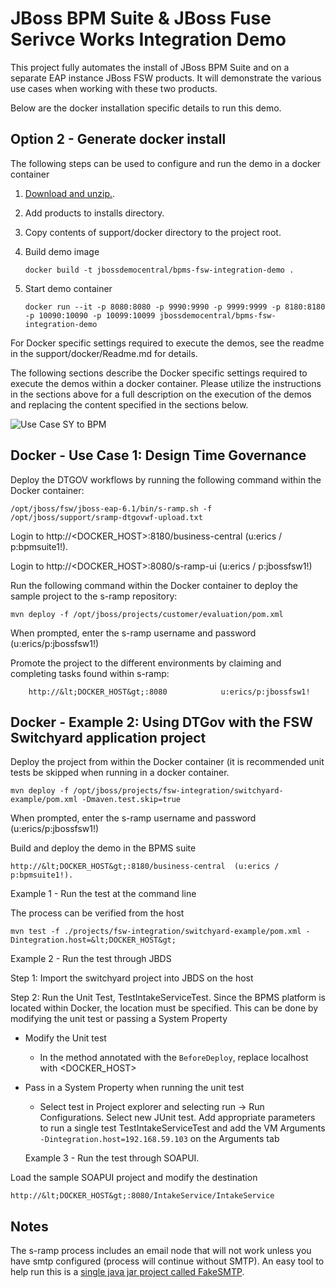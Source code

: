 JBoss BPM Suite & JBoss Fuse Serivce Works Integration Demo
===========================================================
This project fully automates the install of JBoss BPM Suite and on a separate EAP instance JBoss FSW products. It will demonstrate
the various use cases when working with these two products.

Below are the docker installation specific details to run this demo.

Option 2 - Generate docker install
----------------------------------
The following steps can be used to configure and run the demo in a docker container

1. [Download and unzip.](https://github.com/jbossdemocentral/bpms-fsw-integration-demo/archive/master.zip). 

2. Add products to installs directory.

3. Copy contents of support/docker directory to the project root.

4. Build demo image

	```
	docker build -t jbossdemocentral/bpms-fsw-integration-demo .
	```

5. Start demo container

	```
	docker run --it -p 8080:8080 -p 9990:9990 -p 9999:9999 -p 8180:8180 -p 10090:10090 -p 10099:10099 jbossdemocentral/bpms-fsw-integration-demo
	``` 
	
For Docker specific settings required to execute the demos, see the readme in the support/docker/Readme.md for details.

The following sections describe the Docker specific settings required to execute the demos within a docker container. Please utilize the instructions in the sections above for a full description on the execution of the demos and replacing the content specified in the sections below.


![Use Case SY to BPM](https://github.com/jbossdemocentral/bpms-fsw-integration-demo/blob/master/docs/demo-images/fsw-bpms-integration-2.png?raw=true)


Docker - Use Case 1: Design Time Governance  
----------------------------------
Deploy the DTGOV workflows by running the following command within the Docker container:

    /opt/jboss/fsw/jboss-eap-6.1/bin/s-ramp.sh -f /opt/jboss/support/sramp-dtgovwf-upload.txt

   Login to http://&lt;DOCKER_HOST&gt;:8180/business-central  (u:erics / p:bpmsuite1!).

   Login to http://&lt;DOCKER_HOST&gt;:8080/s-ramp-ui         (u:erics / p:jbossfsw1!)

Run the following command within the Docker container to deploy the sample project to the s-ramp repository:

    mvn deploy -f /opt/jboss/projects/customer/evaluation/pom.xml

When prompted, enter the s-ramp username and password (u:erics/p:jbossfsw1!)

Promote the project to the different environments by claiming and completing tasks found within s-ramp:

        http://&lt;DOCKER_HOST&gt;:8080            u:erics/p:jbossfsw1!       


Docker - Example 2: Using DTGov with the FSW Switchyard application project  
-------------------------------------------------------------------
Deploy the project from within the Docker container (it is recommended unit tests be skipped when running in a docker container.

    mvn deploy -f /opt/jboss/projects/fsw-integration/switchyard-example/pom.xml -Dmaven.test.skip=true

When prompted, enter the s-ramp username and password (u:erics/p:jbossfsw1!)

Build and deploy the demo in the BPMS suite 

    http://&lt;DOCKER_HOST&gt;:8180/business-central  (u:erics / p:bpmsuite1!).
  
Example 1 - Run the test at the command line

The process can be verified from the host

    mvn test -f ./projects/fsw-integration/switchyard-example/pom.xml -Dintegration.host=&lt;DOCKER_HOST&gt; 

Example 2 - Run the test through JBDS

   Step 1: Import the switchyard project into JBDS on the host
   
   Step 2: Run the Unit Test, TestIntakeServiceTest. Since the BPMS platform is located within Docker, the location must be specified. This can be done by modifying the unit test or passing a System Property
   
* Modify the Unit test
	* In the method annotated with the `BeforeDeploy`, replace localhost with &lt;DOCKER_HOST&gt;  
* Pass in a System Property when running the unit test
	* Select test in Project explorer and selecting run -> Run Configurations. Select new JUnit test. Add appropriate parameters to run a single test TestIntakeServiceTest and add the VM Arguments `-Dintegration.host=192.168.59.103` on the Arguments tab

   Example 3 - Run the test through SOAPUI.
   
Load the sample SOAPUI project and modify the destination 
 
    http://&lt;DOCKER_HOST&gt;:8080/IntakeService/IntakeService


Notes
-----
The s-ramp process includes an email node that will not work unless you have smtp configured (process will continue without SMTP). 
An easy tool to help run this is a [single java jar project called FakeSMTP](http://nilhcem.github.io/FakeSMTP).


